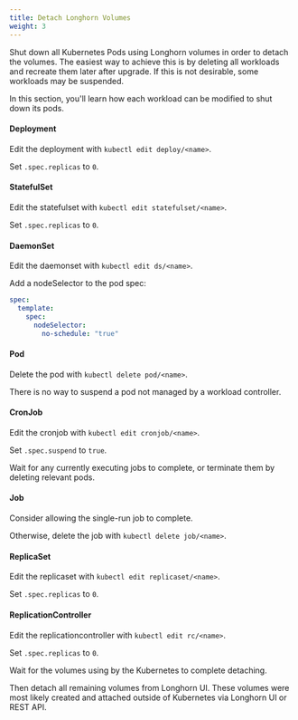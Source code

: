 ```yaml
---
title: Detach Longhorn Volumes
weight: 3
---
```


Shut down all Kubernetes Pods using Longhorn volumes in order to detach the volumes. The easiest way to achieve this is by deleting all workloads and recreate them later after upgrade. If this is not desirable, some workloads may be suspended.

In this section, you'll learn how each workload can be modified to shut down its pods.

#### Deployment
Edit the deployment with `kubectl edit deploy/<name>`.

Set `.spec.replicas` to `0`.

#### StatefulSet
Edit the statefulset with `kubectl edit statefulset/<name>`.

Set `.spec.replicas` to `0`.

#### DaemonSet
Edit the daemonset with `kubectl edit ds/<name>`.

Add a nodeSelector to the pod spec:
```yaml
spec:
  template:
    spec:
      nodeSelector:
        no-schedule: "true"
```

#### Pod
Delete the pod with `kubectl delete pod/<name>`.

There is no way to suspend a pod not managed by a workload controller.

#### CronJob
Edit the cronjob with `kubectl edit cronjob/<name>`.

Set `.spec.suspend` to `true`.

Wait for any currently executing jobs to complete, or terminate them by deleting relevant pods.

#### Job
Consider allowing the single-run job to complete.

Otherwise, delete the job with `kubectl delete job/<name>`.

#### ReplicaSet
Edit the replicaset with `kubectl edit replicaset/<name>`.

Set `.spec.replicas` to `0`.

#### ReplicationController
Edit the replicationcontroller with `kubectl edit rc/<name>`.

Set `.spec.replicas` to `0`.

Wait for the volumes using by the Kubernetes to complete detaching.

Then detach all remaining volumes from Longhorn UI. These volumes were most likely created and attached outside of Kubernetes via Longhorn UI or REST API.